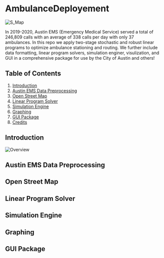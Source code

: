 # AmbulanceDeployement

![S_Map](https://github.com/michaelhilborn/AmbulanceDeployment/blob/master/results/stochastic50_map.png "Stochastic Mapping")

In 2019-2020, Austin EMS (Emergency Medical Service) served a total of 246,809 calls with an average of 338 calls per day with only 37 ambulances. In this repo we apply two-stage stochastic and robust linear programs to optimize ambulance stationing and routing. We further include data formatting, linear program solvers, simulation enginer, visulization, and GUI in a comprehensive package for use by the City of Austin and others! 


## Table of Contents 

1. [Introduction](#Introduction)
3. [Austin EMS Data Preprocessing](#Austin)
4. [Open Street Map](#Open)
5. [Linear Program Solver](#Linear)
6. [Simulation Engine](#Simulation)
7. [Graphing](#Graphing)
8. [GUI Package](#GUI)
9. [Credits](#Credits)

<a name="Introduction"/>

## Introduction 

![Overview](https://github.com/michaelhilborn/AmbulanceDeployment/blob/master/results/flowchart.png "Flowchart Overview")

<a name="Austin"/>

## Austin EMS Data Preprocessing 

<a name="Open"/>

## Open Street Map

<a name="Linear"/>

## Linear Program Solver

<a name="Simulation"/>

## Simulation Engine

<a name="Graphing"/>

## Graphing

<a name="GUI"/>

## GUI Package

<a name="License"/>
